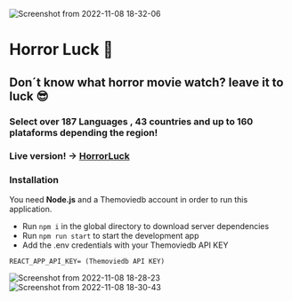 ![Screenshot from 2022-11-08 18-32-06](https://user-images.githubusercontent.com/62818001/200680058-9666ca72-edfa-4890-a472-18da41f1494a.png)
# Horror Luck 🎃

## Don´t know what horror movie watch? leave it to luck :sunglasses:
### Select over 187 Languages , 43 countries and up to 160 plataforms depending the region!

### Live version! -> [HorrorLuck](https://horrorluck.netlify.app/ "live app")

### Installation
You need **Node.js** and a Themoviedb account in order to run this application.

- Run `npm i` in the global directory to download server dependencies
- Run `npm run start` to start the development app
- Add the .env credentials with your Themoviedb API KEY
```
REACT_APP_API_KEY= (Themoviedb API KEY)
```
![Screenshot from 2022-11-08 18-28-23](https://user-images.githubusercontent.com/62818001/200679316-1f0e0f6d-2b0a-465f-9942-2d8c7fff475d.png)
![Screenshot from 2022-11-08 18-30-43](https://user-images.githubusercontent.com/62818001/200679816-08905849-4b2d-4483-be7d-5b14ec8a3846.png)
